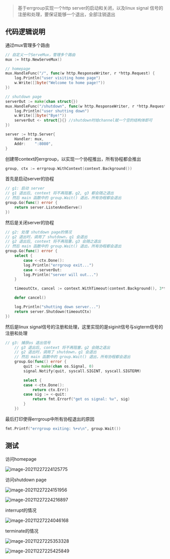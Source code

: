 > 基于errgroup实现一个http server的启动和关闭，以及linux signal 信号的注册和处理，要保证能够一个退出，全部注销退出

## 代码逻辑说明

通过mux管理多个路由

```go
// 自定义一个ServeMux，管理多个路由
mux := http.NewServeMux()

// homepage
mux.HandleFunc("/", func(w http.ResponseWriter, r *http.Request) {
    log.Println("user visiting home page")
    w.Write([]byte("Welcome to home page!"))
})

// shutdown page
serverOut := make(chan struct{})
mux.HandleFunc("/shutdown", func(w http.ResponseWriter, r *http.Request) {
    log.Println("user shutting down")
    w.Write([]byte("Bye!"))
    serverOut <- struct{}{} //shutdown时给channel赋一个空的结构体即可
})

server := http.Server{
    Handler: mux,
    Addr:    ":8080",
}
```

创建带context的errgroup，以实现一个协程推出，所有协程都会推出

```go
group, ctx := errgroup.WithContext(context.Background())
```

首先是启动server的协程

```go
// g1: 启动 server
// g1 退出后, context 将不再阻塞，g2, g3 都会随之退出
// 然后 main 函数中的 group.Wait() 退出，所有协程都会退出
group.Go(func() error {
    return server.ListenAndServe()
})
```

然后是关闭server的协程

```go
// g2: 处理 shutdown page的情况
// g2 退出时，调用了 shutdown，g1 会退出
// g2 退出后, context 将不再阻塞，g3 会随之退出
// 然后 main 函数中的 group.Wait() 退出，所有协程都会退出
group.Go(func() error {
    select {
        case <-ctx.Done():
        log.Println("errgroup exit...")
        case <-serverOut:
        log.Println("server will out...")
    }

    timeoutCtx, cancel := context.WithTimeout(context.Background(), 3*time.Second)

    defer cancel()

    log.Println("shutting down server...")
    return server.Shutdown(timeoutCtx)
})
```

然后是linux signal信号的注册和处理，这里实现的是siginit信号与sigterm信号的注册和处理

```go
// g3: 捕获os 退出信号
	// g3 退出后, context 将不再阻塞，g2 会随之退出
	// g2 退出时，调用了 shutdown，g1 会退出
	// 然后 main 函数中的 group.Wait() 退出，所有协程都会退出
	group.Go(func() error {
		quit := make(chan os.Signal, 0)
		signal.Notify(quit, syscall.SIGINT, syscall.SIGTERM)

		select {
		case <-ctx.Done():
			return ctx.Err()
		case sig := <-quit:
			return fmt.Errorf("get os signal: %v", sig)
		}
	})
```

最后打印使得errgroup中所有协程退出的原因

```go
fmt.Printf("errgroup exiting: %+v\n", group.Wait())
```

## 测试

访问homepage

![image-20211227224125775](/home/yuyangz/.config/Typora/typora-user-images/image-20211227224125775.png)

访问shutdown page

![image-20211227224151956](/home/yuyangz/.config/Typora/typora-user-images/image-20211227224151956.png)

![image-20211227224216897](/home/yuyangz/.config/Typora/typora-user-images/image-20211227224216897.png)

interrupt的情况

![image-20211227224046168](/home/yuyangz/.config/Typora/typora-user-images/image-20211227224046168.png)

terminate的情况

![image-20211227225353328](/home/yuyangz/.config/Typora/typora-user-images/image-20211227225353328.png)

![image-20211227225425849](/home/yuyangz/.config/Typora/typora-user-images/image-20211227225425849.png)
